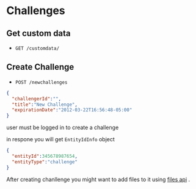 # Challenges



## Get custom data
* `GET /customdata/` 

## Create Challenge

* `POST /newchallenges`

```json
{
  "challengerId":"",
  "title":"New Challenge",
  "expirationDate":"2012-03-22T16:56:48-05:00"
}
```

user must be logged in to create a challenge

in respone you will get `EntityIdInfo` object
```json
{
  "entityId":345678987654,
  "entityType":"challenge"
}
```

After creating chanllenge you might want to add files to it using [files api](https://github.com/funkyOne/fortyTwo.Docs/blob/master/Files.md) .
